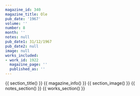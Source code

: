 ```yaml
---
magazine_id: 340
magazine_title: Ole
pub_date: '1967'
volume: ''
number: 8
month: ''
notes: null
pub_date1: 31/12/1967
pub_date2: null
image: null
works_included:
- work_id: 1922
  magazine_page: ''
  published_as: ''
---
```


{{ section_title() }}
{{ magazine_info() }}
{{ section_image() }}
{{ notes_section() }}
{{ works_section() }}
